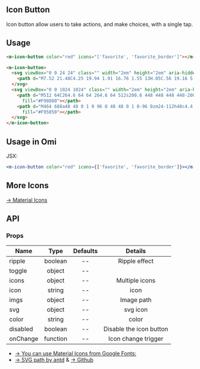 ## Icon Button 

Icon button allow users to take actions, and make choices, with a single tap.

## Usage

```html
<m-icon-button color="red" icons="['favorite', 'favorite_border']"></m-icon-button>

<m-icon-button>
  <svg viewBox="0 0 24 24" class="" width="2em" height="2em" aria-hidden="true">
    <path d="M7.52 21.48C4.25 19.94 1.91 16.76 1.55 13H.05C.56 19.16 5.71 24 12 24l.66-.03-3.81-3.81-1.33 1.32zm.89-6.52c-.19 0-.37-.03-.52-.08-.16-.06-.29-.13-.4-.24-.11-.1-.2-.22-.26-.37-.06-.14-.09-.3-.09-.47h-1.3c0 .36.07.68.21.95.14.27.33.5.56.69.24.18.51.32.82.41.3.1.62.15.96.15.37 0 .72-.05 1.03-.15.32-.1.6-.25.83-.44s.42-.43.55-.72c.13-.29.2-.61.2-.97 0-.19-.02-.38-.07-.56-.05-.18-.12-.35-.23-.51-.1-.16-.24-.3-.4-.43-.17-.13-.37-.23-.61-.31.2-.09.37-.2.52-.33.15-.13.27-.27.37-.42.1-.15.17-.3.22-.46.05-.16.07-.32.07-.48 0-.36-.06-.68-.18-.96-.12-.28-.29-.51-.51-.69-.2-.19-.47-.33-.77-.43C9.1 8.05 8.76 8 8.39 8c-.36 0-.69.05-1 .16-.3.11-.57.26-.79.45-.21.19-.38.41-.51.67-.12.26-.18.54-.18.85h1.3c0-.17.03-.32.09-.45s.14-.25.25-.34c.11-.09.23-.17.38-.22.15-.05.3-.08.48-.08.4 0 .7.1.89.31.19.2.29.49.29.86 0 .18-.03.34-.08.49-.05.15-.14.27-.25.37-.11.1-.25.18-.41.24-.16.06-.36.09-.58.09H7.5v1.03h.77c.22 0 .42.02.6.07s.33.13.45.23c.12.11.22.24.29.4.07.16.1.35.1.57 0 .41-.12.72-.35.93-.23.23-.55.33-.95.33zm8.55-5.92c-.32-.33-.7-.59-1.14-.77-.43-.18-.92-.27-1.46-.27H12v8h2.3c.55 0 1.06-.09 1.51-.27.45-.18.84-.43 1.16-.76.32-.33.57-.73.74-1.19.17-.47.26-.99.26-1.57v-.4c0-.58-.09-1.1-.26-1.57-.18-.47-.43-.87-.75-1.2zm-.39 3.16c0 .42-.05.79-.14 1.13-.1.33-.24.62-.43.85-.19.23-.43.41-.71.53-.29.12-.62.18-.99.18h-.91V9.12h.97c.72 0 1.27.23 1.64.69.38.46.57 1.12.57 1.99v.4zM12 0l-.66.03 3.81 3.81 1.33-1.33c3.27 1.55 5.61 4.72 5.96 8.48h1.5C23.44 4.84 18.29 0 12 0z"></path>
  </svg>
  <svg viewBox="0 0 1024 1024" class="" width="2em" height="2em" aria-hidden="true">
    <path d="M512 64C264.6 64 64 264.6 64 512s200.6 448 448 448 448-200.6 448-448S759.4 64 512 64zm0 820c-205.4 0-372-166.6-372-372s166.6-372 372-372 372 166.6 372 372-166.6 372-372 372z"
      fill="#F98080"></path>
    <path d="M464 688a48 48 0 1 0 96 0 48 48 0 1 0-96 0zm24-112h48c4.4 0 8-3.6 8-8V296c0-4.4-3.6-8-8-8h-48c-4.4 0-8 3.6-8 8v272c0 4.4 3.6 8 8 8z"
      fill="#F95050"></path>
  </svg>
</m-icon-button>
```

## Usage in Omi

JSX:

```jsx
<m-icon-button color="red" icons={['favorite', 'favorite_border']}></m-icon-button>
```

## More Icons

[→ Material Icons](https://material.io/tools/icons/?style=baseline)

## API

### Props

|  **Name**  | **Type**        | **Defaults**  | **Details**  |
| ------------- |:-------------:|:-----:|:-------------:|
| ripple | boolean | -- | Ripple effect |
| toggle | object | -- |  |
| icons | object | -- | Multiple icons |
| icon | string | -- | icon |
| imgs | object | -- | Image path |
| svg | object | -- | svg icon |
| color | string | -- | color |
| disabled | boolean | -- | Disable the icon button |
| onChange | function | -- | Icon change trigger |

* [→ You can use Material Icons from Google Fonts:](https://material.io/tools/icons)
* [→ SVG path by antd](https://ant.design/components/icon/) & [→ Github](https://github.com/ant-design/ant-design-icons/tree/master/packages/icons/svg)
